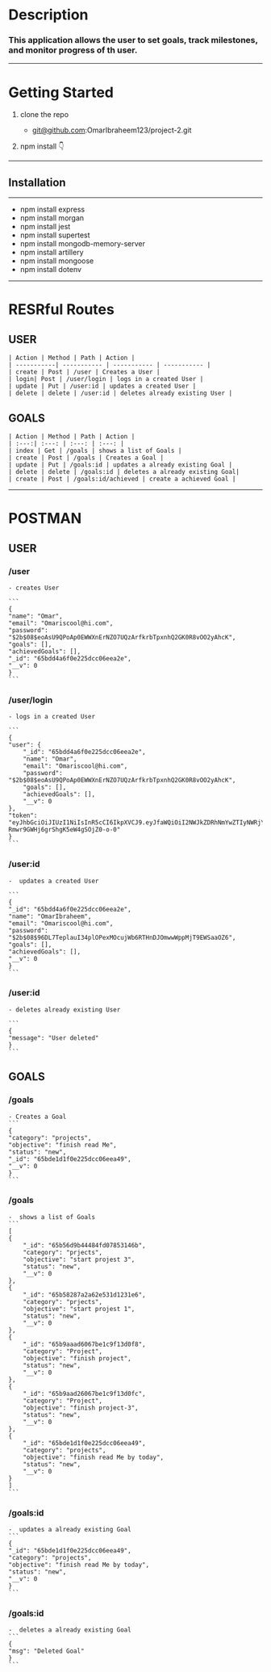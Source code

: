# Description 
### This application allows the user to set goals, track milestones, and monitor progress of th user.
----------------------------------------------------------------------------------------------------------------------------------------------------
# Getting Started
1. clone the repo 
    - git@github.com:OmarIbraheem123/project-2.git

2. npm install :point_down:
----------------------------------------------------------------------------------------------------------------------------------------------------
## Installation
--- 
- npm install express 
- npm install morgan
- npm install jest
- npm install supertest
- npm install mongodb-memory-server
- npm install artillery
- npm install mongoose
- npm install dotenv
----------------------------------------------------------------------------------------------------------------------------------------------------
# RESRful Routes 

## USER 

    | Action | Method | Path | Action |
    | -----------| ----------- | ----------- | ----------- |
    | create | Post | /user | Creates a User |
    | login| Post | /user/login | logs in a created User |
    | update | Put | /user:id | updates a created User |
    | delete | delete | /user:id | deletes already existing User |


## GOALS 

    | Action | Method | Path | Action |
    | :---:| :---: | :---: | :---: |
    | index | Get | /goals | shows a list of Goals |
    | create | Post | /goals | Creates a Goal |
    | update | Put | /goals:id | updates a already existing Goal |
    | delete | delete | /goals:id | deletes a already existing Goal|
    | create | Post | /goals:id/achieved | create a achieved Goal |

 ---------------------------------------------------------------------------------------------------------------------------------------------------

 # POSTMAN 

## USER

### /user
    - creates User

    ```
    {
    "name": "Omar",
    "email": "Omariscool@hi.com",
    "password": "$2b$08$eoAsU9QPoAp0EWWXnErNZO7UQzArfkrbTpxnhQ2GK0R8vOO2yAhcK",
    "goals": [],
    "achievedGoals": [],
    "_id": "65bdd4a6f0e225dcc06eea2e",
    "__v": 0
    }
    ```
### /user/login
    - logs in a created User

    ```
    {
    "user": {
        "_id": "65bdd4a6f0e225dcc06eea2e",
        "name": "Omar",
        "email": "Omariscool@hi.com",
        "password": "$2b$08$eoAsU9QPoAp0EWWXnErNZO7UQzArfkrbTpxnhQ2GK0R8vOO2yAhcK",
        "goals": [],
        "achievedGoals": [],
        "__v": 0
    },
    "token": "eyJhbGciOiJIUzI1NiIsInR5cCI6IkpXVCJ9.eyJfaWQiOiI2NWJkZDRhNmYwZTIyNWRjYzA2ZWVhMmUiLCJpYXQiOjE3MDY5Mzk4MTN9.AJ_ZMO_jrQwC-Rmwr9GWHj6grShgK5eW4gSOjZ0-o-0"
    }
    ```
### /user:id
    -  updates a created User

    ```
    {
    "_id": "65bdd4a6f0e225dcc06eea2e",
    "name": "OmarIbraheem",
    "email": "Omariscool@hi.com",
    "password": "$2b$08$96DL7TeplauI34plOPexMOcujWb6RTHnDJOmwwWppMjT9EWSaaOZ6",
    "goals": [],
    "achievedGoals": [],
    "__v": 0
    }
    ```
### /user:id
    - deletes already existing User

    ```
    {
    "message": "User deleted"
    }
    ```
## GOALS

### /goals
    - Creates a Goal
    ```
    {
    "category": "projects",
    "objective": "finish read Me",
    "status": "new",
    "_id": "65bde1d1f0e225dcc06eea49",
    "__v": 0
    }
    ```
### /goals
    -  shows a list of Goals
    ```
    [
    {
        "_id": "65b56d9b44484fd07853146b",
        "category": "prjects",
        "objective": "start projest 3",
        "status": "new",
        "__v": 0
    },
    {
        "_id": "65b58287a2a62e531d1231e6",
        "category": "prjects",
        "objective": "start projest 1",
        "status": "new",
        "__v": 0
    },
    {
        "_id": "65b9aaad6067be1c9f13d0f8",
        "category": "Project",
        "objective": "finish project",
        "status": "new",
        "__v": 0
    },
    {
        "_id": "65b9aad26067be1c9f13d0fc",
        "category": "Project",
        "objective": "finish project-3",
        "status": "new",
        "__v": 0
    },
    {
        "_id": "65bde1d1f0e225dcc06eea49",
        "category": "projects",
        "objective": "finish read Me by today",
        "status": "new",
        "__v": 0
    }
    ]
    ```
### /goals:id
    -  updates a already existing Goal
    ```
    {
    "_id": "65bde1d1f0e225dcc06eea49",
    "category": "projects",
    "objective": "finish read Me by today",
    "status": "new",
    "__v": 0
    }
    ```
### /goals:id
    -  deletes a already existing Goal
    ```
    {
    "msg": "Deleted Goal"
    }
    ```






 
